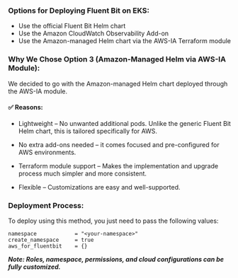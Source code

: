 ### Options for Deploying Fluent Bit on EKS:

- Use the official Fluent Bit Helm chart
- Use the Amazon CloudWatch Observability Add-on
- Use the Amazon-managed Helm chart via the AWS-IA Terraform module

### Why We Chose Option 3 (Amazon-Managed Helm via AWS-IA Module):

We decided to go with the Amazon-managed Helm chart deployed through the AWS-IA module.

#### ✅ Reasons:

- Lightweight – No unwanted additional pods. Unlike the generic Fluent Bit Helm chart, this is tailored specifically for AWS.

- No extra add-ons needed – it comes focused and pre-configured for AWS environments.

- Terraform module support – Makes the implementation and upgrade process much simpler and more consistent.

- Flexible – Customizations are easy and well-supported.

### Deployment Process:
To deploy using this method, you just need to pass the following values:

```
namespace            = "<your-namespace>"
create_namespace     = true
aws_for_fluentbit    = {}

```

***Note: Roles, namespace, permissions, and cloud configurations can be fully customized.***
